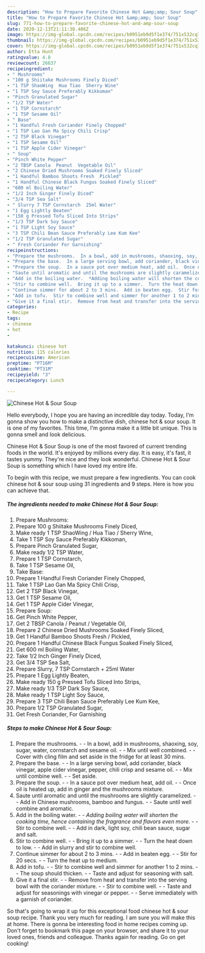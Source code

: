 ```yaml
---
description: "How to Prepare Favorite Chinese Hot &amp;amp; Sour Soup"
title: "How to Prepare Favorite Chinese Hot &amp;amp; Sour Soup"
slug: 771-how-to-prepare-favorite-chinese-hot-and-amp-sour-soup
date: 2020-12-13T21:11:38.406Z
image: https://img-global.cpcdn.com/recipes/b0951eb9d5f1e374/751x532cq70/chinese-hot-sour-soup-recipe-main-photo.jpg
thumbnail: https://img-global.cpcdn.com/recipes/b0951eb9d5f1e374/751x532cq70/chinese-hot-sour-soup-recipe-main-photo.jpg
cover: https://img-global.cpcdn.com/recipes/b0951eb9d5f1e374/751x532cq70/chinese-hot-sour-soup-recipe-main-photo.jpg
author: Etta Hunt
ratingvalue: 4.8
reviewcount: 26637
recipeingredient:
- " Mushrooms"
- "100 g Shiitake Mushrooms Finely Diced"
- "1 TSP ShaoWing  Hua Tiao  Sherry Wine"
- "1 TSP Soy Sauce Preferably Kikkoman"
- "Pinch Granulated Sugar"
- "1/2 TSP Water"
- "1 TSP Cornstarch"
- "1 TSP Sesame Oil"
- " Base"
- "1 Handful Fresh Coriander Finely Chopped"
- "1 TSP Lao Gan Ma Spicy Chili Crisp"
- "2 TSP Black Vinegar"
- "1 TSP Sesame Oil"
- "1 TSP Apple Cider Vinegar"
- " Soup"
- "Pinch White Pepper"
- "2 TBSP Canola  Peanut  Vegetable Oil"
- "2 Chinese Dried Mushrooms Soaked Finely Sliced"
- "1 Handful Bamboo Shoots Fresh  Pickled"
- "1 Handful Chinese Black Fungus Soaked Finely Sliced"
- "600 ml Boiling Water"
- "1/2 Inch Ginger Finely Diced"
- "3/4 TSP Sea Salt"
- " Slurry 7 TSP Cornstarch  25ml Water"
- "1 Egg Lightly Beaten"
- "150 g Pressed Tofu Sliced Into Strips"
- "1/3 TSP Dark Soy Sauce"
- "1 TSP Light Soy Sauce"
- "3 TSP Chili Bean Sauce Preferably Lee Kum Kee"
- "1/2 TSP Granulated Sugar"
- " Fresh Coriander For Garnishing"
recipeinstructions:
- "Prepare the mushrooms.  In a bowl, add in mushrooms, shaoxing, soy, sugar, water, cornstarch and sesame oil.  Mix until well combined.  Cover with cling film and set aside in the fridge for at least 30 mins."
- "Prepare the base.  In a large serving bowl, add coriander, black vinegar, apple cider vinegar, pepper, chili crisp and sesame oil.  Mix until combine well.  Set aside."
- "Prepare the soup.  In a sauce pot over medium heat, add oil.  Once oil is heated up, add in ginger and the mushrooms mixture."
- "Saute until aromatic and until the mushrooms are slightly caramelized.  Add in Chinese mushrooms, bamboo and fungus.  Saute until well combine and aromatic."
- "Add in the boiling water.  *Adding boiling water will shorten the cooking time, hence containing the fragrance and flavors even more.*  Stir to combine well.  Add in dark, light soy, chili bean sauce, sugar and salt."
- "Stir to combine well.  Bring it up to a simmer.  Turn the heat down to low.  Add in slurry and stir to combine well."
- "Continue simmer for about 2 to 3 mins.  Add in beaten egg.  Stir for 20 secs.  Turn the heat up to medium."
- "Add in tofu.  Stir to combine well and simmer for another 1 to 2 mins.  The soup should thicken.  Taste and adjust for seasoning with salt."
- "Give it a final stir.  Remove from heat and transfer into the serving bowl with the coriander mixture.  Stir to combine well.  Taste and adjust for seasonings with vinegar or pepper.  Serve immediately with a garnish of coriander."
categories:
- Recipe
tags:
- chinese
- hot
- 

katakunci: chinese hot  
nutrition: 115 calories
recipecuisine: American
preptime: "PT16M"
cooktime: "PT31M"
recipeyield: "3"
recipecategory: Lunch

---
```



![Chinese Hot &amp; Sour Soup](https://img-global.cpcdn.com/recipes/b0951eb9d5f1e374/751x532cq70/chinese-hot-sour-soup-recipe-main-photo.jpg)

Hello everybody, I hope you are having an incredible day today. Today, I'm gonna show you how to make a distinctive dish, chinese hot &amp; sour soup. It is one of my favorites. This time, I'm gonna make it a little bit unique. This is gonna smell and look delicious.



Chinese Hot &amp; Sour Soup is one of the most favored of current trending foods in the world. It's enjoyed by millions every day. It is easy, it's fast, it tastes yummy. They're nice and they look wonderful. Chinese Hot &amp; Sour Soup is something which I have loved my entire life.


To begin with this recipe, we must prepare a few ingredients. You can cook chinese hot &amp; sour soup using 31 ingredients and 9 steps. Here is how you can achieve that.

<!--inarticleads1-->

##### The ingredients needed to make Chinese Hot &amp; Sour Soup:

1. Prepare  Mushrooms:
1. Prepare 100 g Shiitake Mushrooms Finely Diced,
1. Make ready 1 TSP ShaoWing / Hua Tiao / Sherry Wine,
1. Take 1 TSP Soy Sauce Preferably Kikkoman,
1. Prepare Pinch Granulated Sugar,
1. Make ready 1/2 TSP Water,
1. Prepare 1 TSP Cornstarch,
1. Take 1 TSP Sesame Oil,
1. Take  Base:
1. Prepare 1 Handful Fresh Coriander Finely Chopped,
1. Take 1 TSP Lao Gan Ma Spicy Chili Crisp,
1. Get 2 TSP Black Vinegar,
1. Get 1 TSP Sesame Oil,
1. Get 1 TSP Apple Cider Vinegar,
1. Prepare  Soup:
1. Get Pinch White Pepper,
1. Get 2 TBSP Canola / Peanut / Vegetable Oil,
1. Prepare 2 Chinese Dried Mushrooms Soaked Finely Sliced,
1. Get 1 Handful Bamboo Shoots Fresh / Pickled,
1. Prepare 1 Handful Chinese Black Fungus Soaked Finely Sliced,
1. Get 600 ml Boiling Water,
1. Take 1/2 Inch Ginger Finely Diced,
1. Get 3/4 TSP Sea Salt,
1. Prepare  Slurry, 7 TSP Cornstarch + 25ml Water
1. Prepare 1 Egg Lightly Beaten,
1. Make ready 150 g Pressed Tofu Sliced Into Strips,
1. Make ready 1/3 TSP Dark Soy Sauce,
1. Make ready 1 TSP Light Soy Sauce,
1. Prepare 3 TSP Chili Bean Sauce Preferably Lee Kum Kee,
1. Prepare 1/2 TSP Granulated Sugar,
1. Get  Fresh Coriander, For Garnishing




<!--inarticleads2-->

##### Steps to make Chinese Hot &amp; Sour Soup:

1. Prepare the mushrooms. -  - In a bowl, add in mushrooms, shaoxing, soy, sugar, water, cornstarch and sesame oil. -  - Mix until well combined. -  - Cover with cling film and set aside in the fridge for at least 30 mins.
1. Prepare the base. -  - In a large serving bowl, add coriander, black vinegar, apple cider vinegar, pepper, chili crisp and sesame oil. -  - Mix until combine well. -  - Set aside.
1. Prepare the soup. -  - In a sauce pot over medium heat, add oil. -  - Once oil is heated up, add in ginger and the mushrooms mixture.
1. Saute until aromatic and until the mushrooms are slightly caramelized. -  - Add in Chinese mushrooms, bamboo and fungus. -  - Saute until well combine and aromatic.
1. Add in the boiling water. -  - *Adding boiling water will shorten the cooking time, hence containing the fragrance and flavors even more.* -  - Stir to combine well. -  - Add in dark, light soy, chili bean sauce, sugar and salt.
1. Stir to combine well. -  - Bring it up to a simmer. -  - Turn the heat down to low. -  - Add in slurry and stir to combine well.
1. Continue simmer for about 2 to 3 mins. -  - Add in beaten egg. -  - Stir for 20 secs. -  - Turn the heat up to medium.
1. Add in tofu. -  - Stir to combine well and simmer for another 1 to 2 mins. -  - The soup should thicken. -  - Taste and adjust for seasoning with salt.
1. Give it a final stir. -  - Remove from heat and transfer into the serving bowl with the coriander mixture. -  - Stir to combine well. -  - Taste and adjust for seasonings with vinegar or pepper. -  - Serve immediately with a garnish of coriander.




So that's going to wrap it up for this exceptional food chinese hot &amp; sour soup recipe. Thank you very much for reading. I am sure you will make this at home. There is gonna be interesting food in home recipes coming up. Don't forget to bookmark this page on your browser, and share it to your loved ones, friends and colleague. Thanks again for reading. Go on get cooking!
